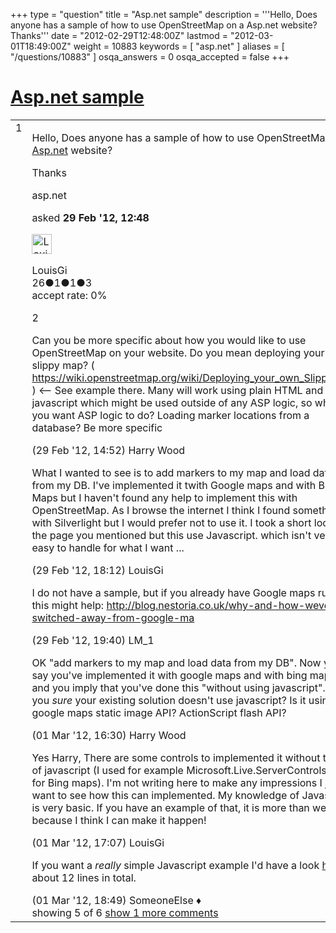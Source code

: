 +++
type = "question"
title = "Asp.net sample"
description = '''Hello, Does anyone has a sample of how to use OpenStreetMap on a Asp.net website? Thanks'''
date = "2012-02-29T12:48:00Z"
lastmod = "2012-03-01T18:49:00Z"
weight = 10883
keywords = [ "asp.net" ]
aliases = [ "/questions/10883" ]
osqa_answers = 0
osqa_accepted = false
+++

<div class="headNormal">

# [Asp.net sample](/questions/10883/aspnet-sample)

</div>

<div id="main-body">

<div id="askform">

<table id="question-table" style="width:100%;">
<colgroup>
<col style="width: 50%" />
<col style="width: 50%" />
</colgroup>
<tbody>
<tr>
<td style="width: 30px; vertical-align: top"><div class="vote-buttons">
<span id="post-10883-upvote" class="ajax-command post-vote up" rel="nofollow" title="I like this post (click again to cancel)"> </span>
<div id="post-10883-score" class="post-score" title="current number of votes">
1
</div>
<span id="post-10883-downvote" class="ajax-command post-vote down" rel="nofollow" title="I dont like this post (click again to cancel)"> </span> <span id="favorite-mark" class="ajax-command favorite-mark" rel="nofollow" title="mark/unmark this question as favorite (click again to cancel)"> </span>
<div id="favorite-count" class="favorite-count">
&#10;</div>
</div></td>
<td><div id="item-right">
<div class="question-body">
<p>Hello, Does anyone has a sample of how to use OpenStreetMap on a <a href="http://Asp.net">Asp.net</a> website?</p>
<p>Thanks</p>
</div>
<div id="question-tags" class="tags-container tags">
<span class="post-tag tag-link-asp.net" rel="tag" title="see questions tagged &#39;asp.net&#39;">asp.net</span>
</div>
<div id="question-controls" class="post-controls">
&#10;</div>
<div class="post-update-info-container">
<div class="post-update-info post-update-info-user">
<p>asked <strong>29 Feb '12, 12:48</strong></p>
<img src="https://secure.gravatar.com/avatar/c91289c9fca00ffdeb176b07adc3f434?s=32&amp;d=identicon&amp;r=g" class="gravatar" width="32" height="32" alt="LouisGi&#39;s gravatar image" />
<p><span>LouisGi</span><br />
<span class="score" title="26 reputation points">26</span><span title="1 badges"><span class="badge1">●</span><span class="badgecount">1</span></span><span title="1 badges"><span class="silver">●</span><span class="badgecount">1</span></span><span title="3 badges"><span class="bronze">●</span><span class="badgecount">3</span></span><br />
<span class="accept_rate" title="Rate of the user&#39;s accepted answers">accept rate:</span> <span title="LouisGi has no accepted answers">0%</span></p>
</div>
</div>
<div id="comments-container-10883" class="comments-container">
<span id="10885"></span>
<div id="comment-10885" class="comment">
<div id="post-10885-score" class="comment-score">
2
</div>
<div class="comment-text">
<p>Can you be more specific about how you would like to use OpenStreetMap on your website. Do you mean deploying your own slippy map? ( <a href="https://wiki.openstreetmap.org/wiki/Deploying_your_own_Slippy_Map">https://wiki.openstreetmap.org/wiki/Deploying_your_own_Slippy_Map</a> ) &lt;-- See example there. Many will work using plain HTML and javascript which might be used outside of any ASP logic, so what do you want ASP logic to do? Loading marker locations from a database? Be more specific</p>
</div>
<div id="comment-10885-info" class="comment-info">
<span class="comment-age">(29 Feb '12, 14:52)</span> <span class="comment-user userinfo">Harry Wood</span>
</div>
</div>
<span id="10888"></span>
<div id="comment-10888" class="comment">
<div id="post-10888-score" class="comment-score">
&#10;</div>
<div class="comment-text">
<p>What I wanted to see is to add markers to my map and load data from my DB. I've implemented it twith Google maps and with Bing Maps but I haven't found any help to implement this with OpenStreetMap. As I browse the internet I think I found something with Silverlight but I would prefer not to use it. I took a short look to the page you mentioned but this use Javascript. which isn't very easy to handle for what I want ...</p>
</div>
<div id="comment-10888-info" class="comment-info">
<span class="comment-age">(29 Feb '12, 18:12)</span> <span class="comment-user userinfo">LouisGi</span>
</div>
</div>
<span id="10889"></span>
<div id="comment-10889" class="comment">
<div id="post-10889-score" class="comment-score">
&#10;</div>
<div class="comment-text">
<p>I do not have a sample, but if you already have Google maps running, this might help: <a href="http://blog.nestoria.co.uk/why-and-how-weve-switched-away-from-google-ma">http://blog.nestoria.co.uk/why-and-how-weve-switched-away-from-google-ma</a></p>
</div>
<div id="comment-10889-info" class="comment-info">
<span class="comment-age">(29 Feb '12, 19:40)</span> <span class="comment-user userinfo">LM_1</span>
</div>
</div>
<span id="10907"></span>
<div id="comment-10907" class="comment">
<div id="post-10907-score" class="comment-score">
&#10;</div>
<div class="comment-text">
<p>OK "add markers to my map and load data from my DB". Now you say you've implemented it with google maps and with bing maps... and you imply that you've done this "without using javascript". Are you <em>sure</em> your existing solution doesn't use javascript? Is it using google maps static image API? ActionScript flash API?</p>
</div>
<div id="comment-10907-info" class="comment-info">
<span class="comment-age">(01 Mar '12, 16:30)</span> <span class="comment-user userinfo">Harry Wood</span>
</div>
</div>
<span id="10909"></span>
<div id="comment-10909" class="comment">
<div id="post-10909-score" class="comment-score">
&#10;</div>
<div class="comment-text">
<p>Yes Harry, There are some controls to implemented it without the use of javascript (I used for example Microsoft.Live.ServerControls.VE.dll for Bing maps). I'm not writing here to make any impressions I just want to see how this can implemented. My knowledge of Javascript is very basic. If you have an example of that, it is more than welcome because I think I can make it happen!</p>
</div>
<div id="comment-10909-info" class="comment-info">
<span class="comment-age">(01 Mar '12, 17:07)</span> <span class="comment-user userinfo">LouisGi</span>
</div>
</div>
<span id="10915"></span>
<div id="comment-10915" class="comment not_top_scorer">
<div id="post-10915-score" class="comment-score">
&#10;</div>
<div class="comment-text">
<p>If you want a <em>really</em> simple Javascript example I'd have a look <a href="http://switch2osm.org/using-tiles/getting-started-with-leaflet/">here</a> - about 12 lines in total.</p>
</div>
<div id="comment-10915-info" class="comment-info">
<span class="comment-age">(01 Mar '12, 18:49)</span> <span class="comment-user userinfo">SomeoneElse ♦</span>
</div>
</div>
</div>
<div id="comment-tools-10883" class="comment-tools">
<span class="comments-showing"> showing 5 of 6 </span> <a href="#" class="show-all-comments-link">show 1 more comments</a>
</div>
<div class="clear">
&#10;</div>
<div id="comment-10883-form-container" class="comment-form-container">
&#10;</div>
<div class="clear">
&#10;</div>
</div></td>
</tr>
</tbody>
</table>

</div>

</div>

